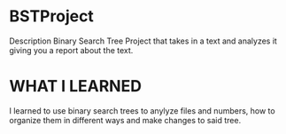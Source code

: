 # BSTProject 

Description
Binary Search Tree Project that takes in a text and analyzes it giving you a report about the text.


# WHAT I LEARNED

I learned to use binary search trees to anylyze files and numbers, how to organize them in different ways and make changes to said tree.

